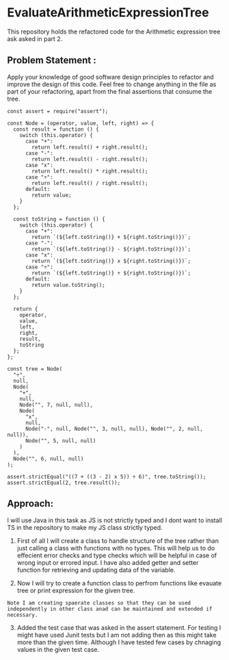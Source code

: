 # EvaluateArithmeticExpressionTree
This repository holds the refactored code for the Arithmetic expression tree ask asked in part 2.

## Problem Statement :
Apply your knowledge of good software design principles to refactor and improve the design of this code. Feel free to change anything in the file as part of your refactoring, apart from the final assertions that consume the tree.

```
const assert = require("assert");

const Node = (operator, value, left, right) => {
  const result = function () {
    switch (this.operator) {
      case "+":
        return left.result() + right.result();
      case "-":
        return left.result() - right.result();
      case "x":
        return left.result() * right.result();
      case "÷":
        return left.result() / right.result();
      default:
        return value;
    }
  };

  const toString = function () {
    switch (this.operator) {
      case "+":
        return `(${left.toString()} + ${right.toString()})`;
      case "-":
        return `(${left.toString()} - ${right.toString()})`;
      case "x":
        return `(${left.toString()} x ${right.toString()})`;
      case "÷":
        return `(${left.toString()} ÷ ${right.toString()})`;
      default:
        return value.toString();
    }
  };

  return {
    operator,
    value,
    left,
    right,
    result,
    toString
  };
};

const tree = Node(
  "÷",
  null,
  Node(
    "+",
    null,
    Node("", 7, null, null),
    Node(
      "x",
      null,
      Node("-", null, Node("", 3, null, null), Node("", 2, null, null)),
      Node("", 5, null, null)
    )
  ),
  Node("", 6, null, null)
);

assert.strictEqual("((7 + ((3 - 2) x 5)) ÷ 6)", tree.toString());
assert.strictEqual(2, tree.result());
```

## Approach:
I will use Java in this task as JS is not strictly typed and I dont want to install TS in the repository to make my JS class strictly typed.


1. First of all I will create a class to handle structure of the tree rather than just calling a class with functions with no types. This will help us to do effecient error checks and type checks which will be helpful in case of wrong input or errored input. I have also added getter and setter function for retrieving and 
updating data of the variable.

2. Now I will try to create a function class to perfrom functions like evauate tree or print expression for the given tree.
```
Note I am creating spaerate classes so that they can be used independently in other class anad can be maintained and extended if necessary.
```
3. Added the test case that was asked in the assert statement.
For testing I might have used Junit tests but I am not adding then as this might take more than the given time. Although I have tested few cases by chnaging values in the given test case.